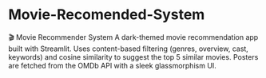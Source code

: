 # Movie-Recomended-System
🎬 Movie Recommender System A dark-themed movie recommendation app built with Streamlit. Uses content-based filtering (genres, overview, cast, keywords) and cosine similarity to suggest the top 5 similar movies. Posters are fetched from the OMDb API with a sleek glassmorphism UI.
